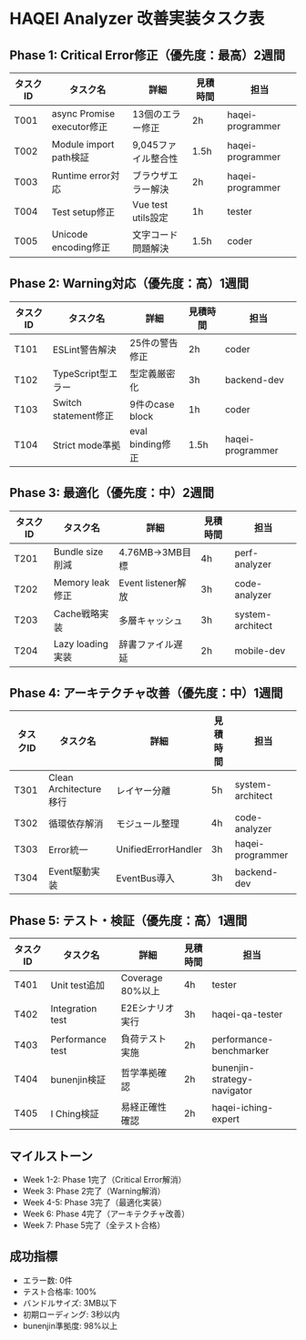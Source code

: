 # HAQEI Analyzer 改善実装タスク表

## Phase 1: Critical Error修正（優先度：最高）2週間
| タスクID | タスク名 | 詳細 | 見積時間 | 担当 |
|---------|---------|------|---------|------|
| T001 | async Promise executor修正 | 13個のエラー修正 | 2h | haqei-programmer |
| T002 | Module import path検証 | 9,045ファイル整合性 | 1.5h | haqei-programmer |
| T003 | Runtime error対応 | ブラウザエラー解決 | 2h | haqei-programmer |
| T004 | Test setup修正 | Vue test utils設定 | 1h | tester |
| T005 | Unicode encoding修正 | 文字コード問題解決 | 1.5h | coder |

## Phase 2: Warning対応（優先度：高）1週間
| タスクID | タスク名 | 詳細 | 見積時間 | 担当 |
|---------|---------|------|---------|------|
| T101 | ESLint警告解決 | 25件の警告修正 | 2h | coder |
| T102 | TypeScript型エラー | 型定義厳密化 | 3h | backend-dev |
| T103 | Switch statement修正 | 9件のcase block | 1h | coder |
| T104 | Strict mode準拠 | eval binding修正 | 1.5h | haqei-programmer |

## Phase 3: 最適化（優先度：中）2週間
| タスクID | タスク名 | 詳細 | 見積時間 | 担当 |
|---------|---------|------|---------|------|
| T201 | Bundle size削減 | 4.76MB→3MB目標 | 4h | perf-analyzer |
| T202 | Memory leak修正 | Event listener解放 | 3h | code-analyzer |
| T203 | Cache戦略実装 | 多層キャッシュ | 3h | system-architect |
| T204 | Lazy loading実装 | 辞書ファイル遅延 | 2h | mobile-dev |

## Phase 4: アーキテクチャ改善（優先度：中）1週間
| タスクID | タスク名 | 詳細 | 見積時間 | 担当 |
|---------|---------|------|---------|------|
| T301 | Clean Architecture移行 | レイヤー分離 | 5h | system-architect |
| T302 | 循環依存解消 | モジュール整理 | 4h | code-analyzer |
| T303 | Error統一 | UnifiedErrorHandler | 3h | haqei-programmer |
| T304 | Event駆動実装 | EventBus導入 | 3h | backend-dev |

## Phase 5: テスト・検証（優先度：高）1週間
| タスクID | タスク名 | 詳細 | 見積時間 | 担当 |
|---------|---------|------|---------|------|
| T401 | Unit test追加 | Coverage 80%以上 | 4h | tester |
| T402 | Integration test | E2Eシナリオ実行 | 3h | haqei-qa-tester |
| T403 | Performance test | 負荷テスト実施 | 2h | performance-benchmarker |
| T404 | bunenjin検証 | 哲学準拠確認 | 2h | bunenjin-strategy-navigator |
| T405 | I Ching検証 | 易経正確性確認 | 2h | haqei-iching-expert |

## マイルストーン
- Week 1-2: Phase 1完了（Critical Error解消）
- Week 3: Phase 2完了（Warning解消）
- Week 4-5: Phase 3完了（最適化実装）
- Week 6: Phase 4完了（アーキテクチャ改善）
- Week 7: Phase 5完了（全テスト合格）

## 成功指標
- エラー数: 0件
- テスト合格率: 100%
- バンドルサイズ: 3MB以下
- 初期ローディング: 3秒以内
- bunenjin準拠度: 98%以上
